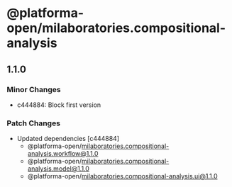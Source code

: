 # @platforma-open/milaboratories.compositional-analysis

## 1.1.0

### Minor Changes

- c444884: Block first version

### Patch Changes

- Updated dependencies [c444884]
  - @platforma-open/milaboratories.compositional-analysis.workflow@1.1.0
  - @platforma-open/milaboratories.compositional-analysis.model@1.1.0
  - @platforma-open/milaboratories.compositional-analysis.ui@1.1.0
